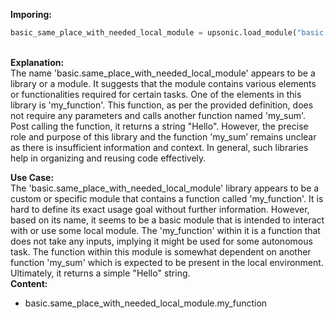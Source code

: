 <b class="custom_code_highlight_green">Imporing:</b><br>
```python
basic_same_place_with_needed_local_module = upsonic.load_module("basic.same_place_with_needed_local_module")
```
<br><b class="custom_code_highlight_green">Explanation:</b><br>The name 'basic.same_place_with_needed_local_module' appears to be a library or a module. It suggests that the module contains various elements or functionalities required for certain tasks. One of the elements in this library is 'my_function'. This function, as per the provided definition, does not require any parameters and calls another function named 'my_sum'. Post calling the function, it returns a string "Hello". However, the precise role and purpose of this library and the function 'my_sum’ remains unclear as there is insufficient information and context. In general, such libraries help in organizing and reusing code effectively.

<b class="custom_code_highlight_green">Use Case:</b><br>The 'basic.same_place_with_needed_local_module' library appears to be a custom or specific module that contains a function called 'my_function'. It is hard to define its exact usage goal without further information. However, based on its name, it seems to be a basic module that is intended to interact with or use some local module. The 'my_function' within it is a function that does not take any inputs, implying it might be used for some autonomous task. The function within this module is somewhat dependent on another function 'my_sum' which is expected to be present in the local environment. Ultimately, it returns a simple "Hello" string.
<br><b class="custom_code_highlight_green">Content:</b><br>
  - basic.same_place_with_needed_local_module.my_function
